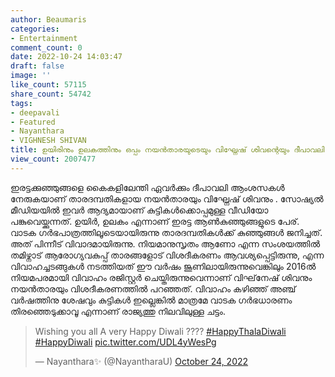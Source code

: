 ```yaml
---
author: Beaumaris
categories:
- Entertainment
comment_count: 0
date: 2022-10-24 14:03:47
draft: false
image: ''
like_count: 57115
share_count: 54742
tags:
- deepavali
- Featured
- Nayanthara
- VIGHNESH SHIVAN
title: ഉയിരിനും ഉലകത്തിനും ഒപ്പം നയൻതാരയുടെയും വിഘ്നേഷ് ശിവന്റെയും ദീപാവലി ആശംസകൾ
view_count: 2007477
---
```


ഇരട്ടക്കുഞ്ഞുങ്ങളെ കൈകളിലേന്തി ഏവർക്കും ദീപാവലി ആംശസകൾ നേരുകയാണ് താരദമ്പതികളായ നയന്‍താരയും വിഘ്നേഷ് ശിവനും . സോഷ്യല്‍ മീഡിയയില്‍ ഇവർ ആദ്യമായാണ് കുട്ടികള്‍ക്കൊപ്പമുള്ള വീഡിയോ പങ്കുവെയ്ക്കുന്നത്. ഉയിര്‍, ഉലകം എന്നാണ് ഇരട്ട ആണ്‍കുഞ്ഞുങ്ങളുടെ പേര്. വാടക ഗര്‍ഭപാത്രത്തിലൂടെയായിരുന്നു താരദമ്പതികൾക്ക് കുഞ്ഞുങ്ങള്‍ ജനിച്ചത്. അത് പിന്നീട് വിവാദമായിരുന്നു. നിയമാനുസൃതം ആണോ എന്ന സംശയത്തിൽ തമിഴ്നാട് ആരോഗ്യവകുപ്പ് താരങ്ങളോട് വിശദീകരണം ആവശ്യപ്പെട്ടിരുന്നു, എന്ന വിവാഹച്ചടങ്ങുകള്‍ നടത്തിയത് ഈ വര്‍ഷം ജൂണിലായിരുന്നുവെങ്കിലും 2016ല്‍ നിയമപരമായി വിവാഹം രജിസ്റ്റര്‍ ചെയ്തിരുന്നുവെന്നാണ് വിഘ്‌നേഷ് ശിവനും നയന്‍താരയും വിശദീകരണത്തില്‍ പറഞ്ഞത്. വിവാഹം കഴിഞ്ഞ് അഞ്ച് വര്‍ഷത്തിനു ശേഷവും കുട്ടികള്‍ ഇല്ലെങ്കില്‍ മാത്രമേ വാടക ഗര്‍ഭധാരണം തിരഞ്ഞെടുക്കാവൂ എന്നാണ് രാജ്യത്തു നിലവിലുള്ള ചട്ടം. 

> Wishing you all A very Happy Diwali ???? [#HappyThalaDiwali](https://twitter.com/hashtag/HappyThalaDiwali?src=hash&ref_src=twsrc%5Etfw) [#HappyDiwali](https://twitter.com/hashtag/HappyDiwali?src=hash&ref_src=twsrc%5Etfw) [pic.twitter.com/UDL4yWesPg](https://t.co/UDL4yWesPg)
> 
> — Nayanthara✨ (@NayantharaU) [October 24, 2022](https://twitter.com/NayantharaU/status/1584517198525403136?ref_src=twsrc%5Etfw)